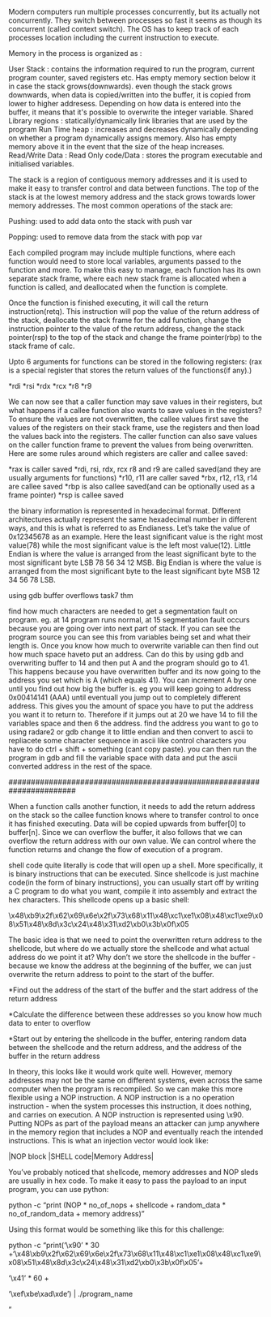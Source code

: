 Modern computers run multiple processes concurrently, but its actually not concurrently. They switch between processes so fast it seems as though its concurrent (called context switch). The OS has to keep track of each processes location including the current instruction to execute.

Memory in the process is organized as :

User Stack : contains the information required to run the program, current program counter, saved registers etc. Has empty memory section below it in case the stack grows(downwards). even though the stack grows downwards, when data is copied/written into the buffer, it is copied from lower to higher addresess. Depending on how data is entered into the buffer, it means that it's possible to overwrite the integer variable.
Shared Library regions : statically/dynamically link libraries that are used by the program
Run Time heap : increases and decreases dynamically depending on whether a program dynamically assigns memory. Also has empty memory above it in the event that the size of the heap increases.
Read/Write Data :
Read Only code/Data : stores the program executable and initialised variables.

The stack is a region of contiguous memory addresses and it is used to make it easy to transfer control and data between functions. The top of the stack is at the lowest memory address and the stack grows towards lower memory addresses. The most common operations of the stack are:

Pushing: used to add data onto the stack with push var

Popping: used to remove data from the stack with pop var

Each compiled program may include multiple functions, where each function would need to store local variables, arguments passed to the function and more. To make this easy to manage, each function has its own separate stack frame, where each new stack frame is allocated when a function is called, and deallocated when the function is complete. 

Once the function is finished executing, it will call the return instruction(retq). This instruction will pop the value of the return address of the stack, deallocate the stack frame for the add function, change the instruction pointer to the value of the return address, change the stack pointer(rsp) to the top of the stack and change the frame pointer(rbp) to the stack frame of calc.

Upto 6 arguments for functions can be stored in the following registers:
(rax is a special register that stores the return values of the functions(if any).)

*rdi
*rsi
*rdx
*rcx
*r8
*r9

We can now see that a caller function may save values in their registers, but what happens if a callee function also wants to save values in the registers? To ensure the values are not overwritten, the callee values first save the values of the registers on their stack frame, use the registers and then load the values back into the registers. The caller function can also save values on the caller function frame to prevent the values from being overwritten. Here are some rules around which registers are caller and callee saved:

*rax is caller saved
*rdi, rsi, rdx, rcx r8 and r9 are called saved(and they are usually arguments for functions)
*r10, r11 are caller saved
*rbx, r12, r13, r14 are callee saved 
*rbp is also callee saved(and can be optionally used as a frame pointer)
*rsp is callee saved

the binary information is represented in hexadecimal format. Different architectures actually represent the same hexadecimal number in different ways, and this is what is referred to as Endianess. Let’s take the value of 0x12345678 as an example. Here the least significant value is the right most value(78) while the most significant value is the left most value(12).
Little Endian is where the value is arranged from the least significant byte to the most significant byte LSB 78 56 34 12 MSB.
Big Endian is where the value is arranged from the most significant byte to the least significant byte MSB 12 34 56 78 LSB.

using gdb
buffer overflows task7 thm

find how much characters are needed to get a segmentation fault on program. eg. at 14 program runs normal, at 15 segmentation fault occurs because you are going over into next part of stack. If you can see the program source you can see this from variables being set and what their length is. 
Once you know how much to overwrite variable can then find out how much space haveto put an address. 
Can do this by using gdb and overwriting buffer to 14 and then put A and the program should go to 41. This happens because you have overwritten buffer and its now going to the address you set which is A (which equals 41). You can increment A by one until you find out how big the buffer is. eg you will keep going to address 0x00414141 (AAA) until eventuall you jump out to completely different address.
This gives you the amount of space you have to put the address you want it to return to. Therefore if it jumps out at 20 we have 14 to fill the variables space and then 6 the address.
find the address you want to go to using radare2 or gdb change it to little endian and then convert to ascii to repliacete some character sequence in ascii like control characters you have to do ctrl + shift + something (cant copy paste).
you can then run the program in gdb and fill the variable space with data and put the ascii converted address in the rest of the space.

#######################################################################

When a function calls another function, it needs to add the return address on the stack so the callee function knows where to transfer control to once it has finished executing. Data will be copied upwards from buffer[0] to buffer[n]. Since we can overflow the buffer, it also follows that we can overflow the return address with our own value. We can control where the function returns and change the flow of execution of a program.

shell code quite literally is code that will open up a shell. More specifically, it is binary instructions that can be executed. Since shellcode is just machine code(in the form of binary instructions), you can usually start off by writing a C program to do what you want, compile it into assembly and extract the hex characters. This shellcode opens up a basic shell:

\x48\xb9\x2f\x62\x69\x6e\x2f\x73\x68\x11\x48\xc1\xe1\x08\x48\xc1\xe9\x08\x51\x48\x8d\x3c\x24\x48\x31\xd2\xb0\x3b\x0f\x05

The basic idea is that we need to point the overwritten return address to the shellcode, but where do we actually store the shellcode and what actual address do we point it at? Why don’t we store the shellcode in the buffer - because we know the address at the beginning of the buffer, we can just overwrite the return address to point to the start of the buffer.

*Find out the address of the start of the buffer and the start address of the return address

*Calculate the difference between these addresses so you know how much data to enter to overflow

*Start out by entering the shellcode in the buffer, entering random data between the shellcode and the return address, and the address of the buffer in the return address

In theory, this looks like it would work quite well. However, memory addresses may not be the same on different systems, even across the same computer when the program is recompiled. So we can make this more flexible using a NOP instruction. A NOP instruction is a no operation instruction - when the system processes this instruction, it does nothing, and carries on execution. A NOP instruction is represented using \x90. Putting NOPs as part of the payload means an attacker can jump anywhere in the memory region that includes a NOP and eventually reach the intended instructions. This is what an injection vector would look like:

|NOP block |SHELL code|Memory Address|

You’ve probably noticed that shellcode, memory addresses and NOP sleds are usually in hex code. To make it easy to pass the payload to an input program, you can use python:

python -c “print (NOP * no_of_nops + shellcode + random_data * no_of_random_data + memory address)”

Using this format would be something like this for this challenge:

python -c “print(‘\x90’ * 30 +‘\x48\xb9\x2f\x62\x69\x6e\x2f\x73\x68\x11\x48\xc1\xe1\x08\x48\xc1\xe9\x08\x51\x48\x8d\x3c\x24\x48\x31\xd2\xb0\x3b\x0f\x05’+

‘\x41’ * 60 + 

‘\xef\xbe\xad\xde’) | ./program_name

 ”
